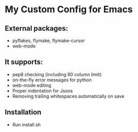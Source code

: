 # My Custom Config for Emacs

## External packages:
* pyflakes, flymake, flymake-cursor
* web-mode

## It supports:
* pep8 checking (including 80 column limit)
* on-the-fly error messages for python
* web-mode editing
* Proper indentation for Jsons
* Removing trailing whitespaces automatically on save

## Installation
* Run install.sh